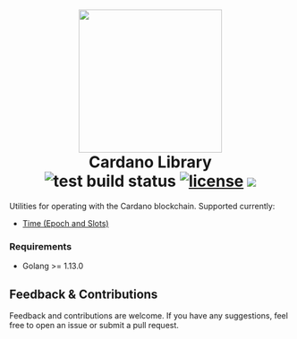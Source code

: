 <p align="center">
  <h1 align="center">
    <img src="http://godano.dev/logo/godano-a.png" height="256" />
    <br/>
    Cardano Library
    <br/>
    <img alt="test build status" src="https://travis-ci.org/godano/cardano-lib.svg?branch=master" />
    <a href="https://github.com/godano/cardano-lib/blob/master/LICENSE" ><img alt="license" src="https://img.shields.io/badge/license-MIT%20License%202.0-E91E63.svg?style=flat-square" /></a>
    <a href="https://t.me/godano"><img src="https://img.shields.io/badge/Chat%20on-Telegram-blue.svg"/></a>
  </h1>
</p>

Utilities for operating with the Cardano blockchain. Supported currently:

* [Time (Epoch and Slots)](docs/time)

### Requirements
* Golang >= 1.13.0

## Feedback & Contributions  

Feedback and contributions are welcome. If you have any suggestions, feel free to open an issue or submit a pull request.
